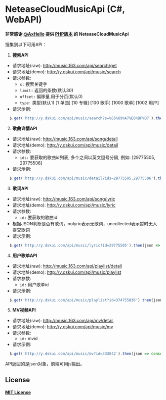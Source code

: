 # NeteaseCloudMusicApi (C#, WebAPI)
**非常感谢 [@AxHello](https://github.com/axhello) 提供 [PHP版本](https://github.com/axhello/NeteaseCloudMusicApi) 的 NeteaseCloudMusicApi**

搜集到以下可用API：

1. **搜索API**
  - 请求地址(raw): http://music.163.com/api/search/get
  - 请求地址(demo): http://y.dskui.com/api/music/search
  - 请求参数:
    - <code>s:</code> 搜索关键字
    - <code>limit:</code> 返回的条数(默认30)
    - <code>offset:</code> 偏移量,用于分页(默认0)
    - <code>type:</code> 类型(默认1)
      [1 单曲] [10 专辑] [100 歌手] [1000 歌单] [1002 用户]
  - 请求示例: 
  ``` Javascript
    $.get('http://y.dskui.com/api/music/search?s=%E6%89%A7%E8%BF%B7').then(json => console.info(json));
  ```
  
2. **歌曲详情API**
  - 请求地址(raw): http://music.163.com/api/song/detail
  - 请求地址(demo): http://y.dskui.com/api/music/detail
  - 请求参数:
    - <code>ids:</code> 要获取的歌曲id列表, 多个之间以英文逗号分隔, 例如: [29775505, 29775506]
  - 请求示例:
  ``` Javascript
    $.get('http://y.dskui.com/api/music/detail?ids=29775505,29775506').then(json => console.info(json));
  ```
  
3. **歌词API**
  - 请求地址(raw): http://music.163.com/api/song/lyric
  - 请求地址(demo): http://y.dskui.com/api/music/lyric
  - 请求参数:
    - <code>id:</code> 要获取的歌曲id
  - 根据JSON判断是否有歌词，nolyric表示无歌词，uncollected表示暂时无人提交歌词
  - 请求示例:
  ``` Javascript
    $.get('http://y.dskui.com/api/music/lyric?id=29775505').then(json => console.info(json));
  ```
  
4. **用户歌单API**
  - 请求地址(raw): http://music.163.com/api/playlist/detail
  - 请求地址(demo): http://y.dskui.com/api/music/playlist
  - 请求参数:
    - <code>id:</code> 用户歌单id
  - 请求示例:
  ``` Javascript
    $.get('http://y.dskui.com/api/music/playlist?id=374755836').then(json => console.info(json));
  ```

5. **MV视频API**
  - 请求地址(raw): http://music.163.com/api/mv/detail
  - 请求地址(demo): http://y.dskui.com/api/music/mv
  - 请求参数:
    - <code>id:</code> mvid
  - 请求示例:
  ``` Javascript
    $.get('http://y.dskui.com/api/music/mv?id=333042').then(json => console.info(json));
  ```

API返回的是json对象，前端可用js输出。

## License
#### [MIT License](https://github.com/u3u/NeteaseCloudMusicApi/blob/master/LICENSE)
